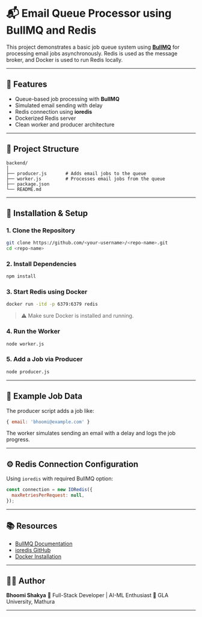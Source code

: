# 📬 Email Queue Processor using BullMQ and Redis

This project demonstrates a basic job queue system using **[BullMQ](https://docs.bullmq.io/)** for processing email jobs asynchronously. Redis is used as the message broker, and Docker is used to run Redis locally.

---

## 🚀 Features

* Queue-based job processing with **BullMQ**
* Simulated email sending with delay
* Redis connection using **ioredis**
* Dockerized Redis server
* Clean worker and producer architecture

---

## 🧱️ Project Structure

```
backend/
│
├── producer.js       # Adds email jobs to the queue
├── worker.js         # Processes email jobs from the queue
├── package.json
└── README.md
```

---

## 💠 Installation & Setup

### 1. Clone the Repository

```bash
git clone https://github.com/<your-username>/<repo-name>.git
cd <repo-name>
```

### 2. Install Dependencies

```bash
npm install
```

### 3. Start Redis using Docker

```bash
docker run -itd -p 6379:6379 redis
```

> ⚠️ Make sure Docker is installed and running.

### 4. Run the Worker

```bash
node worker.js
```

### 5. Add a Job via Producer

```bash
node producer.js
```

---

## 🧪 Example Job Data

The producer script adds a job like:

```js
{ email: 'bhoomi@example.com' }
```

The worker simulates sending an email with a delay and logs the job progress.

---

## ⚙️ Redis Connection Configuration

Using `ioredis` with required BullMQ option:

```js
const connection = new IORedis({
  maxRetriesPerRequest: null,
});
```

---

## 📚 Resources

* [BullMQ Documentation](https://docs.bullmq.io/)
* [ioredis GitHub](https://github.com/luin/ioredis)
* [Docker Installation](https://docs.docker.com/get-docker/)

---

## 👩‍💻 Author

**Bhoomi Shakya**
🚀 Full-Stack Developer | AI-ML Enthusiast
📍 GLA University, Mathura

---


